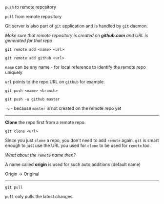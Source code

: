 `push` to remote repository

`pull` from remote repository

Git server is also part of `git` application and is handled by `git` daemon.

_Make sure that remote repository is created on **github.com** and URL is generated for that repo_

```
git remote add <name> <url>

git remote add github <url>
```

`name` can be any name - for local reference to identify the remote repo uniquely 

`url` points to the repo URL on `github` for example.

```
git push <name> <branch>

git push -u github master
```

`-u` - because `master` is not created on the remote repo yet

---

**Clone** the repo first from a remote repo.

```
git clone <url>
```

Since you just `clone` a repo, you don't need to add `remote` again. `git` is smart enough to just use the URL you used for `clone` to be used for `remote` too.

_What about the `remote` name then?_

A name called **origin** is used for such auto additions (default name)

Origin -> Original

---

```
git pull 
```

`pull` only pulls the latest changes.